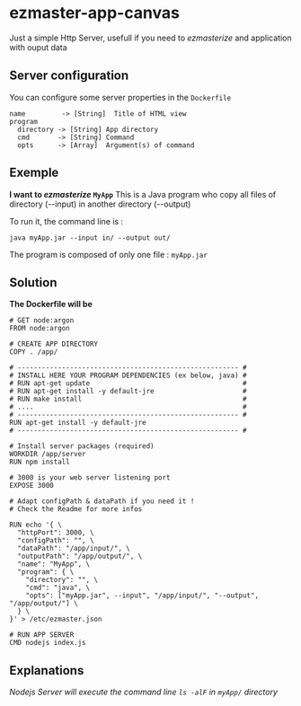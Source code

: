 # ezmaster-app-canvas
Just a simple Http Server, usefull if you need to *ezmasterize* and application with ouput data

## Server configuration

You can configure some server properties in the `Dockerfile`

```
name         -> [String]  Title of HTML view
program
  directory -> [String] App directory
  cmd       -> [String] Command
  opts      -> [Array]  Argument(s) of command
```

## Exemple

**I want to *ezmasterize* `MyApp`**
This is a Java program who copy all files of directory (--input) in another directory (--output)

To run it, the command line is :
```shell
java myApp.jar --input in/ --output out/
``` 
The program is composed of only one file : `myApp.jar`

## Solution

**The Dockerfile will be**

```
# GET node:argon
FROM node:argon

# CREATE APP DIRECTORY
COPY . /app/

# ------------------------------------------------------- #
# INSTALL HERE YOUR PROGRAM DEPENDENCIES (ex below, java) #
# RUN apt-get update                                      #
# RUN apt-get install -y default-jre                      #
# RUN make install                                        #
# ....                                                    #
# ------------------------------------------------------- #
RUN apt-get install -y default-jre
# ------------------------------------------------------- #

# Install server packages (required)
WORKDIR /app/server
RUN npm install

# 3000 is your web server listening port
EXPOSE 3000

# Adapt configPath & dataPath if you need it !
# Check the Readme for more infos

RUN echo '{ \
  "httpPort": 3000, \
  "configPath": "", \
  "dataPath": "/app/input/", \
  "outputPath": "/app/output/", \
  "name": "MyApp", \
  "program": { \
    "directory": "", \
    "cmd": "java", \
    "opts": ["myApp.jar", --input", "/app/input/", "--output", "/app/output/"] \
  } \
}' > /etc/ezmaster.json

# RUN APP SERVER
CMD nodejs index.js
```

## Explanations

*Nodejs Server will execute the command line `ls -alF` in `myApp/` directory*